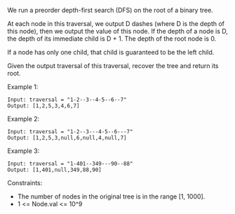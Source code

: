 We run a preorder depth-first search (DFS) on the root of a binary tree.

At each node in this traversal, we output D dashes (where D is the depth of this node), then we output the value of this node.  If the depth of a node is D, the depth of its immediate child is D + 1.  The depth of the root node is 0.

If a node has only one child, that child is guaranteed to be the left child.

Given the output traversal of this traversal, recover the tree and return its root.

 

Example 1:

```
Input: traversal = "1-2--3--4-5--6--7"
Output: [1,2,5,3,4,6,7]
```

Example 2:

```
Input: traversal = "1-2--3---4-5--6---7"
Output: [1,2,5,3,null,6,null,4,null,7]
```

Example 3:

```
Input: traversal = "1-401--349---90--88"
Output: [1,401,null,349,88,90]
```

Constraints:

- The number of nodes in the original tree is in the range [1, 1000].
- 1 <= Node.val <= 10^9